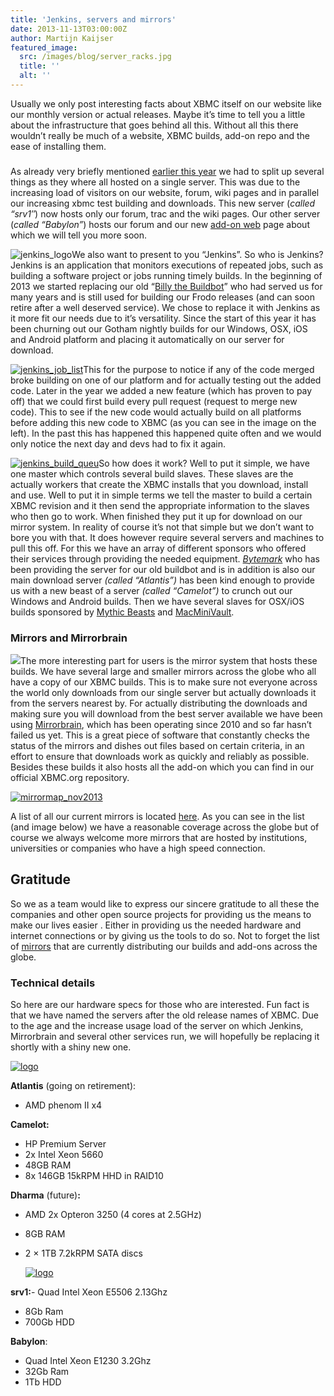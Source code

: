 ```yaml
---
title: 'Jenkins, servers and mirrors'
date: 2013-11-13T03:00:00Z
author: Martijn Kaijser
featured_image:
  src: /images/blog/server_racks.jpg
  title: ''
  alt: ''
---
```

Usually we only post interesting facts about XBMC itself on our website like our monthly version or actual releases. Maybe it’s time to tell you a little about the infrastructure that goes behind all this. Without all this there wouldn’t really be much of a website, XBMC builds, add-on repo and the ease of installing them.

 ### 

 As already very briefly mentioned [earlier this year](https://kodi.wiki/xbmc-server-update-scale-and-other-notes/) we had to split up several things as they where all hosted on a single server. This was due to the increasing load of visitors on our website, forum, wiki pages and in parallel our increasing xbmc test building and downloads. This new server (*called “srv1″*) now hosts only our forum, trac and the wiki pages. Our other server (*called “Babylon”*) hosts our forum and our new [add-on web](http://addons.xbmc.org/) page about which we will tell you more soon.

  

 ![jenkins_logo](/sites/default/files/uploads/jenkins_logo-300x96.png)We also want to present to you “Jenkins”. So who is Jenkins? Jenkins is an application that monitors executions of repeated jobs, such as building a software project or jobs running timely builds. In the beginning of 2013 we started replacing our old “[Billy the Buildbot](https://kodi.wiki/xbmc-is-growing-up-gains-cool-new-services/)” who had served us for many years and is still used for building our Frodo releases (and can soon retire after a well deserved service). We chose to replace it with Jenkins as it more fit our needs due to it’s versatility. Since the start of this year it has been churning out our Gotham nightly builds for our Windows, OSX, iOS and Android platform and placing it automatically on our server for download.

 [![jenkins_job_list](/sites/default/files/uploads/jenkins_job_list-300x131.jpg)](/sites/default/files/uploads/jenkins_job_list.jpg)This for the purpose to notice if any of the code merged broke building on one of our platform and for actually testing out the added code. Later in the year we added a new feature (which has proven to pay off) that we could first build every pull request (request to merge new code). This to see if the new code would actually build on all platforms before adding this new code to XBMC (as you can see in the image on the left). In the past this has happened this happened quite often and we would only notice the next day and devs had to fix it again.

 [![jenkins_build_queu](/sites/default/files/uploads/jenkins_build_queu-118x300.jpg)](/sites/default/files/uploads/jenkins_build_queu.jpg)So how does it work? Well to put it simple, we have one master which controls several build slaves. These slaves are the actually workers that create the XBMC installs that you download, install and use. Well to put it in simple terms we tell the master to build a certain XBMC revision and it then send the appropriate information to the slaves who then go to work. When finished they put it up for download on our mirror system. In reality of course it’s not that simple but we don’t want to bore you with that. It does however require several servers and machines to pull this off. For this we have an array of different sponsors who offered their services through providing the needed equipment. [*Bytemark*](www.bytemark.co.uk/r/xbmc) who has been providing the server for our old buildbot and is in addition is also our main download server *(called “Atlantis”)* has been kind enough to provide us with a new beast of a server *(called “Camelot”)* to crunch out our Windows and Android builds. Then we have several slaves for OSX/iOS builds sponsored by [Mythic Beasts](https://www.mythic-beasts.com/) and [MacMiniVault](https://www.macminivault.com/).

  

 ### 

 ### Mirrors and Mirrorbrain

 [![](https://mirrorbrain.org/static/images/gehirn-181x100.png)](https://mirrorbrain.org/)The more interesting part for users is the mirror system that hosts these builds. We have several large and smaller mirrors across the globe who all have a copy of our XBMC builds. This is to make sure not everyone across the world only downloads from our single server but actually downloads it from the servers nearest by. For actually distributing the downloads and making sure you will download from the best server available we have been using [Mirrorbrain](https://mirrorbrain.org/), which has been operating since 2010 and so far hasn’t failed us yet. This is a great piece of software that constantly checks the status of the mirrors and dishes out files based on certain criteria, in an effort to ensure that downloads work as quickly and reliably as possible. Besides these builds it also hosts all the add-on which you can find in our official XBMC.org repository.

 [![mirrormap_nov2013](/sites/default/files/uploads/mirrormap_nov2013-300x154.png)](/sites/default/files/uploads/mirrormap_nov2013.png)

 A list of all our current mirrors is located [here](http://mirrors.xbmc.org/list.html). As you can see in the list (and image below) we have a reasonable coverage across the globe but of course we always welcome more mirrors that are hosted by institutions, universities or companies who have a high speed connection.

  

  

 Gratitude
---------

 So we as a team would like to express our sincere gratitude to all these the companies and other open source projects for providing us the means to make our lives easier . Either in providing us the needed hardware and internet connections or by giving us the tools to do so. Not to forget the list of [mirrors](http://mirrors.xbmc.org/list.html) that are currently distributing our builds and add-ons across the globe.

 ### Technical details

 So here are our hardware specs for those who are interested. Fun fact is that we have named the servers after the old release names of XBMC. Due to the age and the increase usage load of the server on which Jenkins, Mirrorbrain and several other services run, we will hopefully be replacing it shortly with a shiny new one.

  

   [![logo](/sites/default/files/uploads/logo.gif)](https://www.bytemark.co.uk/?utm_source=xbmc%2F)

  

 **Atlantis** (going on retirement):  
 - AMD phenom II x4

 **Camelot:**  
 - HP Premium Server  
 - 2x Intel Xeon 5660  
 - 48GB RAM  
 - 8x 146GB 15kRPM HHD in RAID10

 **Dharma** (future)**:**  
 - AMD 2x Opteron 3250 (4 cores at 2.5GHz)  
 - 8GB RAM  
 - 2 × 1TB 7.2kRPM SATA discs

   [![logo](/sites/default/files/uploads/logo-300x54.png)](https://www.webhostingbuzz.com/)

  

 **srv1:**- Quad Intel Xeon E5506 2.13Ghz  
 - 8Gb Ram  
 - 700Gb HDD

 **Babylon**:  
 - Quad Intel Xeon E1230 3.2Ghz  
 - 32Gb Ram  
 - 1Tb HDD

    